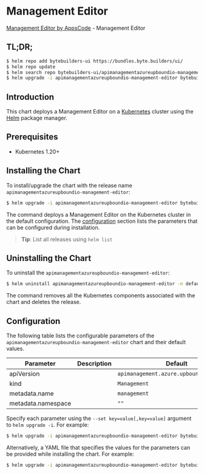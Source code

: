 # Management Editor

[Management Editor by AppsCode](https://byte.builders) - Management Editor

## TL;DR;

```bash
$ helm repo add bytebuilders-ui https://bundles.byte.builders/ui/
$ helm repo update
$ helm search repo bytebuilders-ui/apimanagementazureupboundio-management-editor --version=v0.4.18
$ helm upgrade -i apimanagementazureupboundio-management-editor bytebuilders-ui/apimanagementazureupboundio-management-editor -n default --create-namespace --version=v0.4.18
```

## Introduction

This chart deploys a Management Editor on a [Kubernetes](http://kubernetes.io) cluster using the [Helm](https://helm.sh) package manager.

## Prerequisites

- Kubernetes 1.20+

## Installing the Chart

To install/upgrade the chart with the release name `apimanagementazureupboundio-management-editor`:

```bash
$ helm upgrade -i apimanagementazureupboundio-management-editor bytebuilders-ui/apimanagementazureupboundio-management-editor -n default --create-namespace --version=v0.4.18
```

The command deploys a Management Editor on the Kubernetes cluster in the default configuration. The [configuration](#configuration) section lists the parameters that can be configured during installation.

> **Tip**: List all releases using `helm list`

## Uninstalling the Chart

To uninstall the `apimanagementazureupboundio-management-editor`:

```bash
$ helm uninstall apimanagementazureupboundio-management-editor -n default
```

The command removes all the Kubernetes components associated with the chart and deletes the release.

## Configuration

The following table lists the configurable parameters of the `apimanagementazureupboundio-management-editor` chart and their default values.

|     Parameter      | Description |                       Default                       |
|--------------------|-------------|-----------------------------------------------------|
| apiVersion         |             | <code>apimanagement.azure.upbound.io/v1beta1</code> |
| kind               |             | <code>Management</code>                             |
| metadata.name      |             | <code>management</code>                             |
| metadata.namespace |             | <code>""</code>                                     |


Specify each parameter using the `--set key=value[,key=value]` argument to `helm upgrade -i`. For example:

```bash
$ helm upgrade -i apimanagementazureupboundio-management-editor bytebuilders-ui/apimanagementazureupboundio-management-editor -n default --create-namespace --version=v0.4.18 --set apiVersion=apimanagement.azure.upbound.io/v1beta1
```

Alternatively, a YAML file that specifies the values for the parameters can be provided while
installing the chart. For example:

```bash
$ helm upgrade -i apimanagementazureupboundio-management-editor bytebuilders-ui/apimanagementazureupboundio-management-editor -n default --create-namespace --version=v0.4.18 --values values.yaml
```
